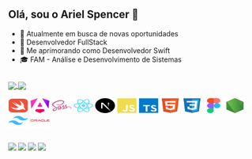 ## Olá, sou o Ariel Spencer 👋

- 🔭 Atualmente em busca de novas oportunidades
- 🎨 Desenvolvedor FullStack
- 🌱 Me aprimorando como Desenvolvedor Swift
- 🎓 FAM - Análise e Desenvolvimento de Sistemas

##

<a href="https://arielspencer.com.br/">
  <img height=170em align="center" src="https://github-readme-stats.vercel.app/api?username=arielspencer&show_icons=true&theme=nord&locale=pt-br" />
</a>
<a href="https://github.com/anuraghazra/convoychat">
  <img height=170em align="center" src="https://github-readme-stats.vercel.app/api/top-langs/?username=ArielSpencer&layout=compact&theme=nord&locale=pt-br&card_width=320" />
</a>

<div style="display: inline_block"><br>
  <img align="center" alt="Ariel-Swift" height="30" width="40" src="https://raw.githubusercontent.com/devicons/devicon/master/icons/swift/swift-original.svg">
  <img align="center" alt="Ariel-Angular" height="30" width="40" src="https://raw.githubusercontent.com/devicons/devicon/master/icons/angular/angular-original.svg">
  <img align="center" alt="Ariel-Sass" height="30" width="40" src="https://raw.githubusercontent.com/devicons/devicon/master/icons/sass/sass-original.svg">
  <img align="center" alt="Ariel-React" height="30" width="40" src="https://raw.githubusercontent.com/devicons/devicon/master/icons/react/react-original.svg">
  <img align="center" alt="Ariel-NextJS" height="30" width="40" src="https://raw.githubusercontent.com/devicons/devicon/master/icons/nextjs/nextjs-original.svg">
  <img align="center" alt="Ariel-Js" height="30" width="40" src="https://raw.githubusercontent.com/devicons/devicon/master/icons/javascript/javascript-plain.svg">
  <img align="center" alt="Ariel-Ts" height="30" width="40" src="https://raw.githubusercontent.com/devicons/devicon/master/icons/typescript/typescript-plain.svg">
  <img align="center" alt="Ariel-HTML" height="30" width="40" src="https://raw.githubusercontent.com/devicons/devicon/master/icons/html5/html5-original.svg">
  <img align="center" alt="Ariel-CSS" height="30" width="40" src="https://raw.githubusercontent.com/devicons/devicon/master/icons/css3/css3-original.svg">
  <img align="center" alt="Ariel-Figma" height="30" width="40" src="https://raw.githubusercontent.com/devicons/devicon/master/icons/figma/figma-original.svg">
  <img align="center" alt="Ariel-NodeJS" height="30" width="40" src="https://raw.githubusercontent.com/devicons/devicon/master/icons/nodejs/nodejs-original.svg">
  <img align="center" alt="Ariel-Tailwind" height="30" width="40" src="https://raw.githubusercontent.com/devicons/devicon/master/icons/tailwindcss/tailwindcss-original.svg">
  <img align="center" alt="Ariel-Oracle" height="30" width="40" src="https://raw.githubusercontent.com/devicons/devicon/master/icons/oracle/oracle-original.svg">
</div>
  
##
 
<div>
  <a href="https://www.linkedin.com/in/arielspencer-log/" target="_blank"><img src="https://img.shields.io/badge/-LinkedIn-%230077B5?style=for-the-badge&logo=linkedin&logoColor=white" target="_blank"></a>
  <a href="https://www.instagram.com/arielspencer.dev/" target="_blank"><img src="https://img.shields.io/badge/-Instagram-%23E4405F?style=for-the-badge&logo=instagram&logoColor=white" target="_blank"></a>
  <a href = "mailto:arielspencer.log@gmail.com"><img src="https://img.shields.io/badge/-Gmail-D14836?style=for-the-badge&logo=gmail&logoColor=white" target="_blank"></a>
  <a href="https://github.com/ArielSpencer"><img src="https://img.shields.io/badge/GitHub-3f3f3f?style=for-the-badge&amp;logo=github&amp;logoColor=white" /></a>
</div>
